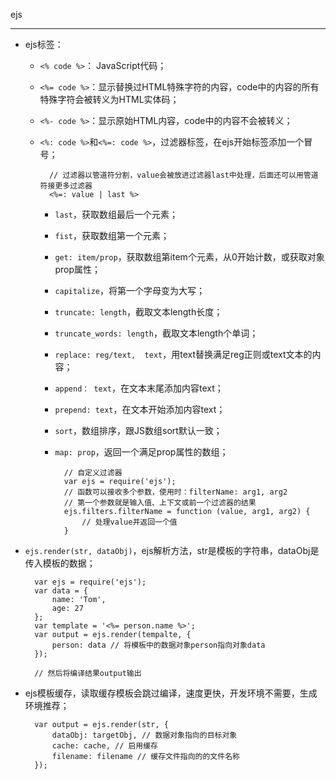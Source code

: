 ejs


----------

- ejs标签：

	- `<% code %>`： JavaScript代码；
	- `<%= code %>`：显示替换过HTML特殊字符的内容，code中的内容的所有特殊字符会被转义为HTML实体码；
	- `<%- code %>`：显示原始HTML内容，code中的内容不会被转义；
	- `<%: code %>`和`<%=: code %>`，过滤器标签，在ejs开始标签添加一个冒号；
			
			// 过滤器以管道符分割，value会被放进过滤器last中处理，后面还可以用管道符接更多过滤器
			<%=: value | last %>
		
		- `last`，获取数组最后一个元素；
		- `fist`，获取数组第一个元素；
		- `get: item/prop`，获取数组第item个元素，从0开始计数，或获取对象prop属性；
		- `capitalize`，将第一个字母变为大写；
		- `truncate: length`，截取文本length长度；
		- `truncate_words: length`，截取文本length个单词；
		- `replace: reg/text,  text`，用text替换满足reg正则或text文本的内容；
		- `append： text`，在文本末尾添加内容text；
		- `prepend: text`，在文本开始添加内容text；
		- `sort`，数组排序，跟JS数组sort默认一致；
		- `map: prop`，返回一个满足prop属性的数组；

				// 自定义过滤器
				var ejs = require('ejs');
				// 函数可以接收多个参数，使用时：filterName: arg1, arg2
				// 第一个参数就是输入值、上下文或前一个过滤器的结果
				ejs.filters.filterName = function (value, arg1, arg2) {
					// 处理value并返回一个值
				}

- `ejs.render(str, dataObj)`，ejs解析方法，str是模板的字符串，dataObj是传入模板的数据；

		var ejs = require('ejs');
		var data = {
			name: 'Tom',
			age: 27
		};
		var template = '<%= person.name %>';
		var output = ejs.render(tempalte, {
			person: data // 将模板中的数据对象person指向对象data
		});
			
		// 然后将编译结果output输出

- ejs模板缓存，读取缓存模板会跳过编译，速度更快，开发环境不需要，生成环境推荐；

		var output = ejs.render(str, {
			dataObj: targetObj, // 数据对象指向的目标对象
			cache: cache, // 启用缓存
			filename: filename // 缓存文件指向的的文件名称
		});

		